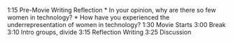 
1:15  Pre-Movie Writing Reflection
      * In your opinion, why are there so few women in technology?
      * How have you experienced the underrepresentation of women in technology?
1:30  Movie Starts
3:00  Break
3:10  Intro groups, divide
3:15  Reflection Writing
3:25  Discussion
